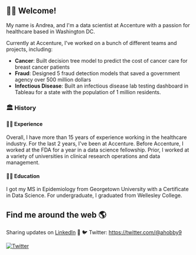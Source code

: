 ## 👋🏽 Welcome!

My name is Andrea, and I'm a data scientist at Accenture with a passion for healthcare based in Washington DC. 

Currently at Accenture, I've worked on a bunch of different teams and projects, including:

- **Cancer**: Built decision tree model to predict the cost of cancer care for breast cancer patients 
- **Fraud**: Designed 5 fraud detection models that saved a government agency over 500 million dollars
- **Infectious Disease**: Built an infectious disease lab testing dashboard in Tableau for a state with the population of 1 million residents. 


### 🏛 History

#### 👩‍💻 Experience

Overall, I have more than 15 years of experience working in the healthcare industry. For the last 2 years, I've been at Accenture. Before Accenture, I worked at the FDA for a year in a data science fellowship. Prior, I worked at a variety of universities in clinical research operations and data management. 

#### 👩‍🎓 Education

I got my MS in Epidemiology from Georgetown University with a Certificate in Data Science. For undergraduate, I graduated from Wellesley College. 

## Find me around the web 🌎
Sharing updates on <a href="https://www.linkedin.com/in/andreahobby/">LinkedIn</a> 💼
:bird: Twitter: https://twitter.com/@ahobby9

<a href="https://twitter.com/ahobby9"><img src="https://img.shields.io/twitter/follow/ahobby9?label=Twitter&style=social" alt="Twitter"></a>
